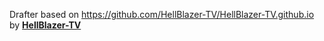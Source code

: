 Drafter based on https://github.com/HellBlazer-TV/HellBlazer-TV.github.io by [**HellBlazer-TV**](https://github.com/HellBlazer-TV)
